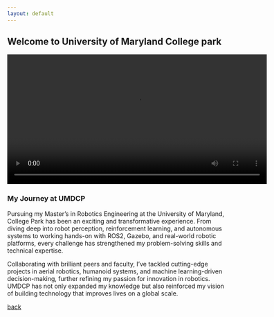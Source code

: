 ```yaml
---
layout: default
---
```


## Welcome to University of Maryland College park

<video width="600" controls>
  <source src="assets/img/umdcp/umdcp.mp4" type="video/mp4">
  Your browser does not support the video tag.
</video>

### My Journey at UMDCP
<p style="text-align: justify;">

Pursuing my Master’s in Robotics Engineering at the University of Maryland, College Park has been an exciting and transformative experience. From diving deep into robot perception, reinforcement learning, and autonomous systems to working hands-on with ROS2, Gazebo, and real-world robotic platforms, every challenge has strengthened my problem-solving skills and technical expertise.

Collaborating with brilliant peers and faculty, I’ve tackled cutting-edge projects in aerial robotics, humanoid systems, and machine learning-driven decision-making, further refining my passion for innovation in robotics. UMDCP has not only expanded my knowledge but also reinforced my vision of building technology that improves lives on a global scale.
</p>




[back](./)
